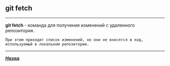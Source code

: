 ## git fetch
---

**git fetch** - команда для получения изменений с удаленного репозитория.


```=bash
При этом приходит список изменений, но они не вносятся в код, используемый в локальном репозитории.
```

---

 [***Назад***](./udsoder.md)











